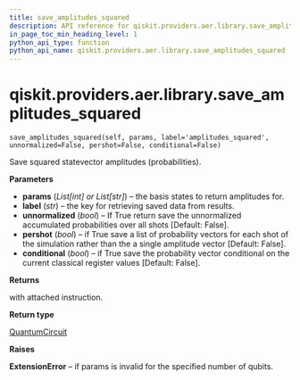 ```yaml
---
title: save_amplitudes_squared
description: API reference for qiskit.providers.aer.library.save_amplitudes_squared
in_page_toc_min_heading_level: 1
python_api_type: function
python_api_name: qiskit.providers.aer.library.save_amplitudes_squared
---
```


# qiskit.providers.aer.library.save\_amplitudes\_squared

<span id="qiskit.providers.aer.library.save_amplitudes_squared" />

`save_amplitudes_squared(self, params, label='amplitudes_squared', unnormalized=False, pershot=False, conditional=False)`

Save squared statevector amplitudes (probabilities).

**Parameters**

*   **params** (*List\[int] or List\[str]*) – the basis states to return amplitudes for.
*   **label** (*str*) – the key for retrieving saved data from results.
*   **unnormalized** (*bool*) – If True return save the unnormalized accumulated probabilities over all shots \[Default: False].
*   **pershot** (*bool*) – if True save a list of probability vectors for each shot of the simulation rather than the a single amplitude vector \[Default: False].
*   **conditional** (*bool*) – if True save the probability vector conditional on the current classical register values \[Default: False].

**Returns**

with attached instruction.

**Return type**

[QuantumCircuit](qiskit.circuit.QuantumCircuit "qiskit.circuit.QuantumCircuit")

**Raises**

**ExtensionError** – if params is invalid for the specified number of qubits.

